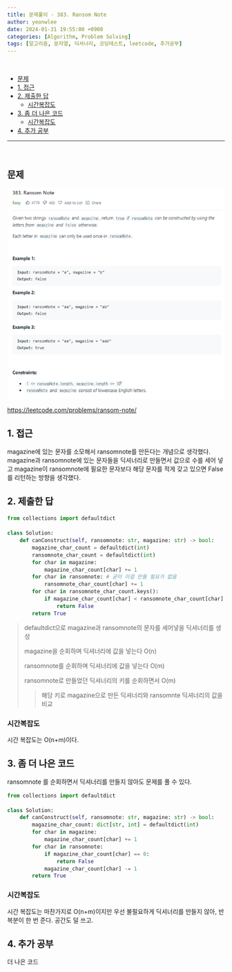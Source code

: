 ```yaml
---
title: 문제풀이 - 383. Ransom Note
author: yeonwlee
date: 2024-01-31 19:55:00 +0900
categories: [Algorithm, Problem Solving]
tags: [알고리즘, 문자열, 딕셔너리, 코딩테스트, leetcode, 추가공부]
---
```


<br>

- [문제](#문제)
- [1. 접근](#1-접근)
- [2. 제출한 답](#2-제출한-답)
  - [시간복잡도](#시간복잡도)
- [3. 좀 더 나은 코드](#3-좀-더-나은-코드)
  - [시간복잡도](#시간복잡도-1)
- [4. 추가 공부](#4-추가-공부)

---

<br>

## 문제

![image alt 문제](/assets/img/post/2024-01-31-problemsolving-leetcode-383-ransom-note/img0.png)

<https://leetcode.com/problems/ransom-note/>

## 1. 접근

magazine에 있는 문자를 소모해서 ransomnote를 만든다는 개념으로 생각했다.
magazine과 ransomnote에 있는 문자들을 딕셔너리로 만들면서 값으로 수를 세어 넣고
magazine이 ransomnote에 필요한 문자보다 해당 문자를 적게 갖고 있으면 False를 리턴하는 방향을 생각했다.

## 2. 제출한 답

```python
from collections import defaultdict

class Solution:
    def canConstruct(self, ransomnote: str, magazine: str) -> bool:
        magazine_char_count = defaultdict(int)
        ransomnote_char_count = defaultdict(int)
        for char in magazine:
            magazine_char_count[char] += 1
        for char in ransomnote: # 굳이 이걸 만들 필요가 없음
            ransomnote_char_count[char] += 1
        for char in ransomnote_char_count.keys():
            if magazine_char_count[char] < ransomnote_char_count[char]:
                return False
        return True
```

> defaultdict으로 magazine과 ransomnote의 문자를 세어넣을 딕셔너리를 생성
>
> magazine을 순회하며 딕셔너리에 값을 넣는다 O(n)
>
> ransomnote를 순회하며 딕셔너리에 값을 넣는다 O(m)
>
> ransomnote로 만들었던 딕셔너리의 키를 순회하면서 O(m)
>
> > 해당 키로 magazine으로 만든 딕셔너리와 ransomnte 딕셔너리의 값을 비교

### 시간복잡도

시간 복잡도는 O(n+m)이다.

## 3. 좀 더 나은 코드

ransomnote 를 순회하면서 딕셔너리를 만들지 않아도 문제를 풀 수 있다.

```python
from collections import defaultdict

class Solution:
    def canConstruct(self, ransomnote: str, magazine: str) -> bool:
        magazine_char_count: dict[str, int] = defaultdict(int)
        for char in magazine:
            magazine_char_count[char] += 1
        for char in ransomnote:
            if magazine_char_count[char] == 0:
                return False
            magazine_char_count[char] -= 1
        return True
```

### 시간복잡도

시간 복잡도는 마찬가지로 O(n+m)이지만
우선 불필요하게 딕셔너리를 만들지 않아, 반복분이 한 번 준다. 공간도 덜 쓰고.

## 4. 추가 공부

더 나은 코드
